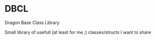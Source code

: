 DBCL
====

Dragon Base Class Library

Small library of usefull (at least for me ;) classes/structs I want to share 
